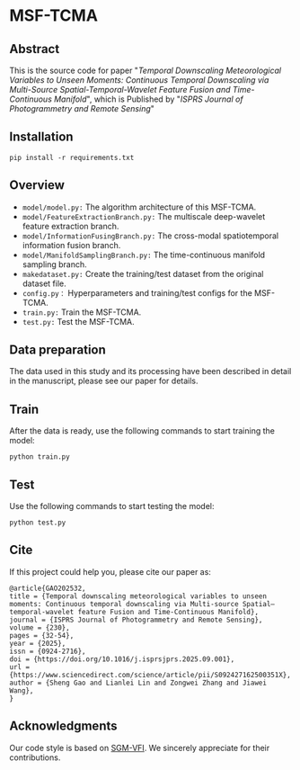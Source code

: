 # MSF-TCMA

## Abstract

This is the source code for paper "_Temporal Downscaling Meteorological Variables to Unseen Moments: Continuous Temporal Downscaling via Multi-Source Spatial-Temporal-Wavelet Feature Fusion and Time-Continuous Manifold_", which is Published by "_ISPRS Journal of Photogrammetry and Remote Sensing_"

## Installation

```
pip install -r requirements.txt
```

## Overview

- `model/model.py:` The algorithm architecture of this MSF-TCMA.
- `model/FeatureExtractionBranch.py:` The multiscale deep-wavelet feature extraction branch.
- `model/InformationFusingBranch.py:` The cross-modal spatiotemporal information fusion branch.
- `model/ManifoldSamplingBranch.py:` The time-continuous manifold sampling branch.
- `makedataset.py:` Create the training/test dataset from the original dataset file.
- `config.py：`  Hyperparameters and training/test configs for the MSF-TCMA.
- `train.py:` Train the MSF-TCMA.
- `test.py:` Test the MSF-TCMA.

## Data preparation

The data used in this study and its processing have been described in detail in the manuscript, please see our paper for details.

## Train

After the data is ready, use the following commands to start training the model:
```
python train.py
```

## Test
Use the following commands to start testing the model:
```
python test.py
```

## Cite
If this project could help you, please cite our paper as:
```
@article{GAO202532,
title = {Temporal downscaling meteorological variables to unseen moments: Continuous temporal downscaling via Multi-source Spatial–temporal-wavelet feature Fusion and Time-Continuous Manifold},
journal = {ISPRS Journal of Photogrammetry and Remote Sensing},
volume = {230},
pages = {32-54},
year = {2025},
issn = {0924-2716},
doi = {https://doi.org/10.1016/j.isprsjprs.2025.09.001},
url = {https://www.sciencedirect.com/science/article/pii/S092427162500351X},
author = {Sheng Gao and Lianlei Lin and Zongwei Zhang and Jiawei Wang},
}
```

## Acknowledgments

Our code style is based on [SGM-VFI]([https://github.com/chengtan9907/OpenSTL](https://github.com/MCG-NJU/SGM-VFI)). We sincerely appreciate for their contributions.
